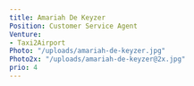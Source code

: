 ```yaml
---
title: Amariah De Keyzer
Position: Customer Service Agent
Venture:
- Taxi2Airport
Photo: "/uploads/amariah-de-keyzer.jpg"
Photo2x: "/uploads/amariah-de-keyzer@2x.jpg"
prio: 4
---
```


